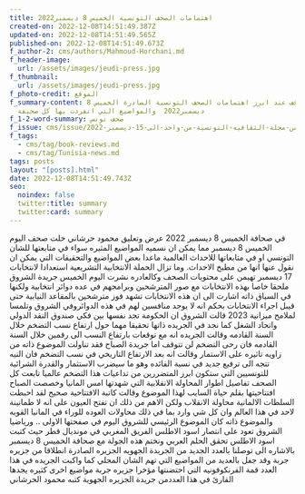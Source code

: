 ```yaml
---
title: اهتمامات الصحف التونسية الخميس 8 ديسمبر2022
created-on: 2022-12-08T14:51:49.387Z
updated-on: 2022-12-08T14:51:49.565Z
published-on: 2022-12-08T14:51:49.673Z
f_author-2: cms/authors/Mahmoud-Horchani.md
f_header-image:
  url: /assets/images/jeudi-press.jpg
f_thumbnail:
  url: /assets/images/jeudi-press.jpg
f_photo-credit: الموقع
f_summary-content: توقف عند ابرز اهتمامات الصحف التونسية الصادرة الخميس 8
  ديسمبر2022  والمواضيع التي انفردت بها كل صحيفة
f_1-2-word-summary: صحف تونس
f_issue: cms/issue/العدد-الخامس-من-مجلة-الثقافيه-التونسية-من-واحد-الى-15-ديسمبر-2022.md
f_tags:
  - cms/tag/book-reviews.md
  - cms/tag/Tunisia-news.md
tags: posts
layout: "[posts].html"
date: 2022-12-08T14:51:49.743Z
seo:
  noindex: false
  twitter:title: summary
  twitter:card: summary
---
```

في صحافة الخميس 8 ديسمبر 2022 عرض وتعليق محمود حرشاني خلت صحف اليوم الخميس 8 ديسمبر مما يمكن ان نسميه المواضيع المثيره سواء في متابعتها للشان التونسي او في متابعاتها للاحداث العالمية ماعدا بعض المواضيع والتحقيقات التي يمكن ان نقول عنها انها من مطبخ الاحداث. وما تزال الحملة الانتخابية التشريعية استعدادا لانتخابات 17 ديسمبر تهيمن على محتويات الصحف  وكالعادره  نشرت اليوم الخميس جريدة الشروق ملحقا خاصا بهذه الانتخابات مع صور المترشحين وبرامجهم في عده دوائر انتخابية ولكنها في السياق ذاته اشارت الى ان هذه الانتخابات تشهد فوز مترشحين بالمقاعد النيابية حتى قيبل اجراء الانتخابات بحكم انه لا يوجد منافسين لهم في هذه الدوائروفي الشروق وتلمسا لملامح ميزانية 2023 قالت الشروق ان الحكومة تجد نفسها بين فكي صندوق النقد الدولي واتحاد الشغل كما نجد في الجريده ذاتها تحقيقا مهما حول ارتفاع نسب التضخم خلال السنة القادمه وقالت الجريده انه مع توقعات بارتفاع النسب الى رقمين خلال السنة القادمه فان رحى التضخم لن تتوقف اما جريدة الصباح فقد تناولت الموضوع ذاته من زاويه تاثيره على الاستمار وقالت انه بعد الارتفاع التاريخي في نسب التضخم فان النيه تتجه الى ترفيع جديد في نسبة الفائده وهو ما سيضرب الاستثمار والقدرة الشرائية للتونسيين التي ستكون ابرز المتضررين من تداعيات هذا التضخم عالميا تابعت كل الصحف تفاصيل اطوار المحاولة الانقلابية التي شهدتها امس المانيا وخصصت الصباح افتتاحيتها بقلم حياة السايب لهذا الموضوع وقالت كاتبة الافتتاحية صحيح لقد احبطت السلطات الالمانية محاولة الانقلاب ولكن الاهم من ذلك ان تفتح العيون على انه لا طمانينة لاحد في هذا العالم وان كل شي وارد بما في ذلك محاولات العوده للوراء في المانيا القويه والموضوع ذاته كان الموضوع الرئيسي للشروق اليوم في صفحتها الاولى .. ورياضيا الشروق تعود على انتصار اسود الاطلس الفريق المغربي في مونديال قطر حيث كتبت اسود الاطلس تحقق الحلم العربي ونختم هذه الجولة مع صحافة الخميس 8 ديسمبر بالاشاره الى توصلنا بالعدد الجديد من الجريدة الجهويه الجزيره الصادرة انطلاقا من جزيره جربة وقد جفل بالعديد من المواضيع التي تهم الشان المحلي كما واكبت الجريده في هذا العدد قمة الفرنكوفونيه التي احتضنتها مؤخرا جزيره جربة مواضيع اخرى كثيره يجدها القارئ في هذا العددمن جريدة الجزيره الجهوية كتبه محمود الحرشاني